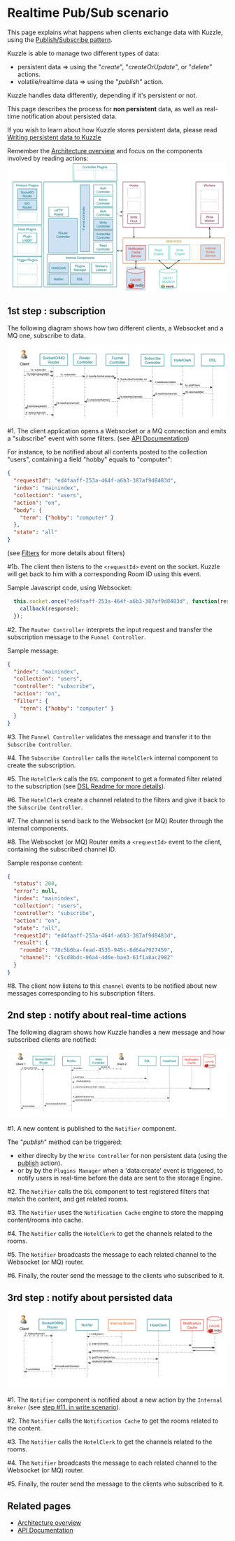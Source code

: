 # Realtime Pub/Sub scenario

This page explains what happens when clients exchange data with Kuzzle, using the [Publish/Subscribe pattern](https://en.wikipedia.org/wiki/Publish%E2%80%93subscribe_pattern).

Kuzzle is able to manage two different types of data:
* persistent data => using the "_create_", "_createOrUpdate_", or "_delete_" actions.
* volatile/realtime data => using the "_publish_" action.

Kuzzle handles data differently, depending if it's persistent or not.

This page describes the process for **non persistent** data, as well as real-time notification about persisted data.

If you wish to learn about how Kuzzle stores persistent data, please read [Writing persistent data to Kuzzle](write.md)

Remember the [Architecture overview](../architecture.md) and focus on the components involved by reading actions:
![pubsub_overview](../images/kuzzle_pubsub_scenario_overview.png)

## 1st step : subscription

The following diagram shows how two different clients, a Websocket and a MQ one, subscribe to data.

![pubsub_scenario_details1](../images/kuzzle_pubsub_scenario_details1.png)

\#1. The client application opens a Websocket or a MQ connection and emits a "subscribe" event with some filters.
(see [API Documentation](http://kuzzleio.github.io/kuzzle-api-documentation/#on))

For instance, to be notified about all contents posted to the collection "users", containing a field "hobby" equals to "computer":
```json
{
  "requestId": "ed4faaff-253a-464f-a6b3-387af9d8483d",
  "index": "mainindex",
  "collection": "users",
  "action": "on",
  "body": {
    "term": {"hobby": "computer" }
  },
  "state": "all"
}
```

(see [Filters](../filters.md) for more details about filters)


\#1b. The client then listens to the ```<requestId>``` event on the socket.
Kuzzle will get back to him with a corresponding Room ID using this event.

Sample Javascript code, using Websocket:

```javascript
  this.socket.once("ed4faaff-253a-464f-a6b3-387af9d8483d", function(response) {
    callback(response);
  });
```


\#2. The ```Router Controller``` interprets the input request and transfer the subscription message to the ```Funnel Controller```.

Sample message:
```json
{
  "index": "mainindex",
  "collection": "users",
  "controller": "subscribe",
  "action": "on",
  "filter": {
    "term": {"hobby": "computer" }
  }
}
```

\#3. The ```Funnel Controller``` validates the message and transfer it to the ```Subscribe Controller```.

\#4. The ```Subscribe Controller``` calls the ```HotelClerk``` internal component to create the subscription.

\#5. The ```HotelClerk``` calls the ```DSL``` component to get a formated filter related to the subscription (see [DSL Readme for more details](../../lib/api/dsl/README.md)).

\#6. The ```HotelClerk``` create a channel related to the filters and give it back to the ```Subscribe Controller```.

\#7. The channel is send back to the Websocket (or MQ) Router through the internal components.

\#8. The Websocket (or MQ) Router emits a ```<requestId>``` event to the client, containing the subscribed channel ID.

Sample response content:

```json
{
  "status": 200,
  "error": null,
  "index": "mainindex",
  "collection": "users",
  "controller": "subscribe",
  "action": "on",
  "state": "all",
  "requestId": "ed4faaff-253a-464f-a6b3-387af9d8483d",
  "result": {
    "roomId": "78c5b0ba-fead-4535-945c-8d64a7927459",
    "channel": "c5cd8bdc-06a4-4d6e-bae3-61f1a8ac2982"
  }
}
```

\#8. The client now listens to this ```channel``` events to be notified about new messages corresponding to his subscription filters.


## 2nd step : notify about real-time actions
The following diagram shows how Kuzzle handles a new message and how subscribed clients are notified:

![pubsub_scenario_details2](../images/kuzzle_pubsub_scenario_details2.png)

\#1. A new content is published to the ```Notifier``` component.

The "_publish_" method can be triggered:
* either direclty by the ```Write Controller``` for non persistent data (using the [publish](http://kuzzleio.github.io/kuzzle-api-documentation/#publish) action).
* or by by the ```Plugins Manager``` when a 'data:create' event is triggered, to notify users in real-time before the data are sent to the storage Engine.

\#2. The ```Notifier``` calls the ```DSL``` component to test registered filters that match the content, and get related rooms.

\#3. The ```Notifier``` uses the ```Notification Cache``` engine to store the mapping content/rooms into cache.

\#4. The ```Notifier``` calls the ```HotelClerk``` to get the channels related to the rooms.

\#5. The ```Notifier``` broadcasts the message to each related channel to the Websocket (or MQ) router.

\#6. Finally, the router send the message to the clients who subscribed to it.

## 3rd step : notify about persisted data

![pubsub_scenario_details2](../images/kuzzle_pubsub_scenario_details3.png)

\#1. The ```Notifier``` component is notified about a new action by the ```Internal Broker``` (see [step \#11. in write scenario](write.md)).

\#2. The ```Notifier``` calls the ```Notification Cache``` to get the rooms related to the content.

\#3. The ```Notifier``` calls the ```HotelClerk``` to get the channels related to the rooms.

\#4. The ```Notifier``` broadcasts the message to each related channel to the Websocket (or MQ) router.

\#5. Finally, the router send the message to the clients who subscribed to it.

## Related pages

* [Architecture overview](../architecture.md)
* [API Documentation](http://kuzzleio.github.io/kuzzle-api-documentation)
